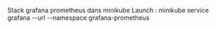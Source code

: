 Stack grafana prometheus dans minikube
Launch : 
minikube service grafana --url --namespace grafana-prometheus